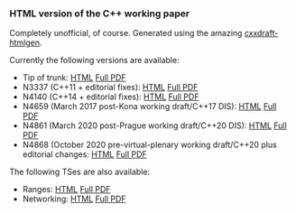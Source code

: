 ### HTML version of the C++ working paper

Completely unofficial, of course. Generated using the amazing [cxxdraft-htmlgen](https://github.com/Eelis/cxxdraft-htmlgen).

Currently the following versions are available:

* Tip of trunk: [HTML](https://timsong-cpp.github.io/cppwp/) [Full PDF](https://timsong-cpp.github.io/cppwp/draft.pdf)
* N3337 (C++11 + editorial fixes): [HTML](https://timsong-cpp.github.io/cppwp/n3337/) [Full PDF](https://timsong-cpp.github.io/cppwp/n3337/draft.pdf)
* N4140 (C++14 + editorial fixes): [HTML](https://timsong-cpp.github.io/cppwp/n4140/) [Full PDF](https://timsong-cpp.github.io/cppwp/n4140/draft.pdf)
* N4659 (March 2017 post-Kona working draft/C++17 DIS): [HTML](https://timsong-cpp.github.io/cppwp/n4659/) [Full PDF](https://timsong-cpp.github.io/cppwp/n4659/draft.pdf)
* N4861 (March 2020 post-Prague working draft/C++20 DIS): [HTML](https://timsong-cpp.github.io/cppwp/n4861/) [Full PDF](https://timsong-cpp.github.io/cppwp/n4861/draft.pdf)
* N4868 (October 2020 pre-virtual-plenary working draft/C++20 plus editorial changes: [HTML](https://timsong-cpp.github.io/cppwp/n4868/) [Full PDF](https://timsong-cpp.github.io/cppwp/n4868/draft.pdf)

The following TSes are also available:
* Ranges: [HTML](https://timsong-cpp.github.io/cppwp/ranges-ts/) [Full PDF](https://timsong-cpp.github.io/cppwp/ranges-ts.pdf)
* Networking: [HTML](https://timsong-cpp.github.io/cppwp/networking-ts/) [Full PDF](https://timsong-cpp.github.io/cppwp/networking-ts.pdf)


